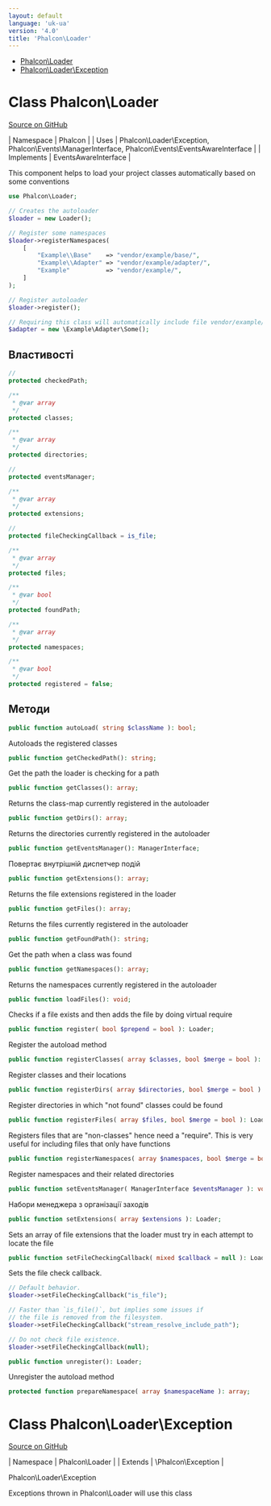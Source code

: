 ```yaml
---
layout: default
language: 'uk-ua'
version: '4.0'
title: 'Phalcon\Loader'
---
```


* [Phalcon\Loader](#loader)
* [Phalcon\Loader\Exception](#loader-exception)

<h1 id="loader">Class Phalcon\Loader</h1>

[Source on GitHub](https://github.com/phalcon/cphalcon/blob/4.2.x/phalcon/Loader.zep)

| Namespace | Phalcon | | Uses | Phalcon\Loader\Exception, Phalcon\Events\ManagerInterface, Phalcon\Events\EventsAwareInterface | | Implements | EventsAwareInterface |

This component helps to load your project classes automatically based on some conventions

```php
use Phalcon\Loader;

// Creates the autoloader
$loader = new Loader();

// Register some namespaces
$loader->registerNamespaces(
    [
        "Example\\Base"    => "vendor/example/base/",
        "Example\\Adapter" => "vendor/example/adapter/",
        "Example"          => "vendor/example/",
    ]
);

// Register autoloader
$loader->register();

// Requiring this class will automatically include file vendor/example/adapter/Some.php
$adapter = new \Example\Adapter\Some();
```

## Властивості

```php
//
protected checkedPath;

/**
 * @var array
 */
protected classes;

/**
 * @var array
 */
protected directories;

//
protected eventsManager;

/**
 * @var array
 */
protected extensions;

//
protected fileCheckingCallback = is_file;

/**
 * @var array
 */
protected files;

/**
 * @var bool
 */
protected foundPath;

/**
 * @var array
 */
protected namespaces;

/**
 * @var bool
 */
protected registered = false;

```

## Методи

```php
public function autoLoad( string $className ): bool;
```

Autoloads the registered classes

```php
public function getCheckedPath(): string;
```

Get the path the loader is checking for a path

```php
public function getClasses(): array;
```

Returns the class-map currently registered in the autoloader

```php
public function getDirs(): array;
```

Returns the directories currently registered in the autoloader

```php
public function getEventsManager(): ManagerInterface;
```

Повертає внутрішній диспетчер подій

```php
public function getExtensions(): array;
```

Returns the file extensions registered in the loader

```php
public function getFiles(): array;
```

Returns the files currently registered in the autoloader

```php
public function getFoundPath(): string;
```

Get the path when a class was found

```php
public function getNamespaces(): array;
```

Returns the namespaces currently registered in the autoloader

```php
public function loadFiles(): void;
```

Checks if a file exists and then adds the file by doing virtual require

```php
public function register( bool $prepend = bool ): Loader;
```

Register the autoload method

```php
public function registerClasses( array $classes, bool $merge = bool ): Loader;
```

Register classes and their locations

```php
public function registerDirs( array $directories, bool $merge = bool ): Loader;
```

Register directories in which "not found" classes could be found

```php
public function registerFiles( array $files, bool $merge = bool ): Loader;
```

Registers files that are "non-classes" hence need a "require". This is very useful for including files that only have functions

```php
public function registerNamespaces( array $namespaces, bool $merge = bool ): Loader;
```

Register namespaces and their related directories

```php
public function setEventsManager( ManagerInterface $eventsManager ): void;
```

Набори менеджера з організації заходів

```php
public function setExtensions( array $extensions ): Loader;
```

Sets an array of file extensions that the loader must try in each attempt to locate the file

```php
public function setFileCheckingCallback( mixed $callback = null ): Loader;
```

Sets the file check callback.

```php
// Default behavior.
$loader->setFileCheckingCallback("is_file");

// Faster than `is_file()`, but implies some issues if
// the file is removed from the filesystem.
$loader->setFileCheckingCallback("stream_resolve_include_path");

// Do not check file existence.
$loader->setFileCheckingCallback(null);
```

```php
public function unregister(): Loader;
```

Unregister the autoload method

```php
protected function prepareNamespace( array $namespaceName ): array;
```

<h1 id="loader-exception">Class Phalcon\Loader\Exception</h1>

[Source on GitHub](https://github.com/phalcon/cphalcon/blob/4.2.x/phalcon/Loader/Exception.zep)

| Namespace | Phalcon\Loader | | Extends | \Phalcon\Exception |

Phalcon\Loader\Exception

Exceptions thrown in Phalcon\Loader will use this class
